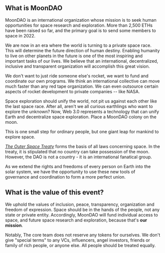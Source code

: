 ## What is MoonDAO

MoonDAO is an international organization whose mission is to seek human opportunities for space research and exploration. More than 2,500 ETHs have been raised so far, and the primary goal is to send some members to space in 2022.

We are now in an era where the world is turning to a private space race. This will determine the future direction of human destiny. Enabling humanity to live on other planets in the future is one of the most inspiring and important tasks of our lives. We believe that an international, decentralized, inclusive and transparent organization will accomplish this great vision.

We don't want to just ride someone else's rocket, we want to fund and coordinate our own programs. We think an international collective can move much faster than any red tape organization. We can even outsource certain aspects of rocket development to private companies -- like NASA.

Space exploration should unify the world, not pit us against each other like the last space race. After all, aren't we all curious earthlings who want to explore the unknown? Now, Web 3.0 represents a technology that can unify Earth and decentralize space exploration. Place a MoonDAO colony on the moon.

This is one small step for ordinary people, but one giant leap for mankind to explore space.

*[The Outer Space Treaty](https://en.wikipedia.org/wiki/Outer_Space_Treaty)* forms the basis of all laws concerning space. In the treaty, it is stipulated that no country can take possession of the moon. However, the DAO is not a country - it is an international fanatical group.

As we extend the rights and freedoms of every person on Earth into the solar system, we have the opportunity to use these new tools of governance and coordination to form a more perfect union.

## What is the value of this event?

We uphold the values of inclusion, peace, transparency, organization and freedom of expression. Space should be in the hands of the people, not any state or private entity. Accordingly, MoonDAO will fund individual access to space, and future space research and exploration, because that's **our mission**.

Notably, The core team does not reserve any tokens for ourselves. We don't give "special terms" to any VCs, influencers, angel investors, friends or family of rich people, or anyone else. All people should be treated equally.
